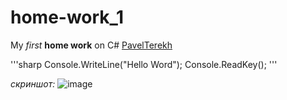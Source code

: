 # home-work_1
My *first* **home work** on C#  [PavelTerekh](https://github.com/PavelTerekh)

'''sharp
Console.WriteLine("Hello Word");
Console.ReadKey();
'''

_скриншот:_
![image](https://user-images.githubusercontent.com/128780232/227448095-1b295525-24f8-4d28-b92e-f92aefb8302e.png)
